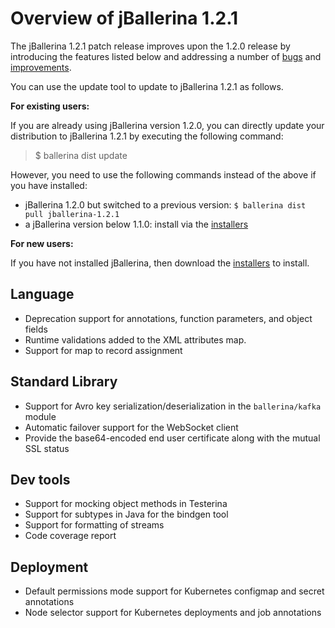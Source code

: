 # Overview of jBallerina 1.2.1

The jBallerina 1.2.1 patch release improves upon the 1.2.0 release by introducing the features listed below and addressing a number of [bugs](https://github.com/ballerina-platform/ballerina-lang/issues?q=is%3Aissue+milestone%3A%22Ballerina+1.2.1%22+label%3AType%2FBug+is%3Aclosed) and [improvements](https://github.com/ballerina-platform/ballerina-lang/issues?q=is%3Aissue+milestone%3A%22Ballerina+1.2.1%22+is%3Aclosed+label%3AType%2FImprovement).

You can use the update tool to update to jBallerina 1.2.1 as follows.

**For existing users:**

If you are already using jBallerina version 1.2.0, you can directly update your distribution to jBallerina 1.2.1 by executing the following command:

> $ ballerina dist update

However, you need to use the following commands instead of the above if you have installed:

- jBallerina 1.2.0 but switched to a previous version: `$ ballerina dist pull jballerina-1.2.1`
- a jBallerina version below 1.1.0: install via the [installers](https://ballerina.io/downloads/)

**For new users:**

If you have not installed jBallerina, then download the [installers](https://ballerina.io/downloads/) to install.

## Language
- Deprecation support for annotations, function parameters, and object fields
- Runtime validations added to the XML attributes map.
- Support for map to record assignment

## Standard Library
- Support for Avro key serialization/deserialization in the `ballerina/kafka` module
- Automatic failover support for the WebSocket client
- Provide the base64-encoded end user certificate along with the mutual SSL status
	
## Dev tools
- Support for mocking object methods in Testerina
- Support for subtypes in Java for the bindgen tool
- Support for formatting of streams
- Code coverage report

## Deployment
- Default permissions mode support for Kubernetes configmap and secret annotations
- Node selector support for Kubernetes deployments and job annotations
